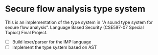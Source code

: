 # Secure flow analysis type system

This is an implementation of the type system in "A sound type system for secure flow analysis”. Language Based Security (CSE597-07 Special Topics) Final Project.

- [ ] Build lexer/parser for the IMP language
- [ ] Implement the type system based on AST